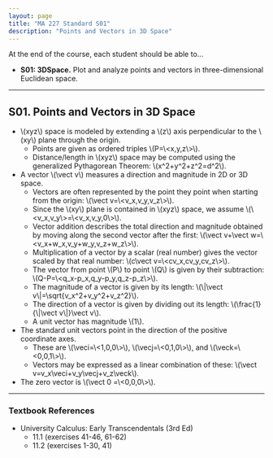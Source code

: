 ```yaml
---
layout: page
title: "MA 227 Standard S01"
description: "Points and Vectors in 3D Space"
---
```


At the end of the course, each student should be able to...

- **S01: 3DSpace.**
  Plot and analyze points and vectors in three-dimensional Euclidean space.

---

## S01. Points and Vectors in 3D Space

- \\(xyz\\) space is modeled by extending a \\(z\\) axis perpendicular
  to the \\(xy\\) plane through the origin.
    - Points are given as ordered triples \\(P=\\<x,y,z\\>\\).
    - Distance/length in \\(xyz\\) space may be computed using the
      generalized Pythagorean Theorem: \\(x^2+y^2+z^2=d^2\\).
- A vector \\(\vect v\\) measures a direction and magnitude
  in 2D or 3D space.
    - Vectors are often represented by the point they point when starting
      from the origin: \\(\vect v=\\<v_x,v_y,v_z\\>\\).
    - Since the \\(xy\\) plane is contained in \\(xyz\\) space,
      we assume \\(\\<v_x,v_y\\>=\\<v_x,v_y,0\\>\\).
    - Vector addition describes the total direction and magnitude obtained
      by moving along the second vector after the first:
      \\(\vect v+\vect w=\\<v_x+w_x,v_y+w_y,v_z+w_z\\>\\).
    - Multiplication of a vector by a scalar (real number) gives the
      vector scaled by that real number:
      \\(c\vect v=\\<cv_x,cv_y,cv_z\\>\\).
    - The vector from point \\(P\\) to point \\(Q\\) is given by their
      subtraction: \\(Q-P=\\<q_x-p_x,q_y-p_y,q_z-p_z\\>\\).
    - The magnitude of a vector is given by its length:
      \\(\\|\vect v\\|=\sqrt{v_x^2+v_y^2+v_z^2}\\).
    - The direction of a vector is given by dividing out its length:
      \\(\frac{1}{\\|\vect v\\|}\vect v\\).
    - A unit vector has magnitude \\(1\\).
- The standard unit vectors point in the direction of the positive coordinate
  axes.
    - These are
      \\(\veci=\\<1,0,0\\>\\),
      \\(\vecj=\\<0,1,0\\>\\), and
      \\(\veck=\\<0,0,1\\>\\).
    - Vectors may be expressed as a linear
      combination of these: \\(\vect v=v_x\veci+v_y\vecj+v_z\veck\\).
- The zero vector is \\(\vect 0 =\\<0,0,0\\>\\).

---

### Textbook References

- University Calculus: Early Transcendentals (3rd Ed)
    - 11.1 (exercises 41-46, 61-62)
    - 11.2 (exercises 1-30, 41)
